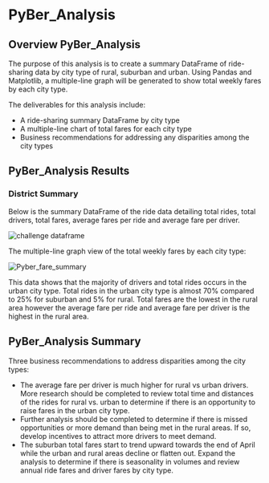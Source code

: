 # PyBer_Analysis

## Overview PyBer_Analysis
The purpose of this analysis is to create a summary DataFrame of ride-sharing data by city type of rural, suburban and urban.
Using Pandas and Matplotlib, a multiple-line graph will be generated to show total weekly fares by each city type.

The deliverables for this analysis include:
  *  A ride-sharing summary DataFrame by city type
  *  A multiple-line chart of total fares for each city type
  *  Business recommendations for addressing any disparities among the city types
 
 
## PyBer_Analysis Results

### District Summary

Below is the summary DataFrame of the ride data detailing total rides, total drivers, total fares, average fares per ride and average
fare per driver.

![challenge dataframe](https://user-images.githubusercontent.com/100876517/165005310-c8eeb466-a74c-45ae-8413-c25a1a14b35a.png)



The multiple-line graph view of the total weekly fares by each city type:

![Pyber_fare_summary](https://user-images.githubusercontent.com/100876517/165005318-27d79adb-b001-4b95-807f-ddfb45fcfa52.png)

This data shows that the majority of drivers and total rides occurs in the urban city type.  Total rides in the urban city type is almost 70% 
compared to 25% for suburban and 5% for rural.  Total fares are the lowest in the rural area however the average fare per ride and
average fare per driver is the highest in the rural area.  



## PyBer_Analysis Summary

Three business recommendations to address disparities among the city types:

* The average fare per driver is much higher for rural vs urban drivers.  More research should be completed to review
  total time and distances of the rides for rural vs. urban to determine if there is an opportunity to raise fares
  in the urban city type.
* Further analysis should be completed to determine if there is missed opportunities or more demand than being met
  in the rural areas.  If so, develop incentives to attract more drivers to meet demand.
* The suburban total fares start to trend upward towards the end of April while the urban and rural areas decline
  or flatten out.  Expand the analysis to determine if there is seasonality in volumes and review annual ride 
  fares and driver fares by city type.
  

